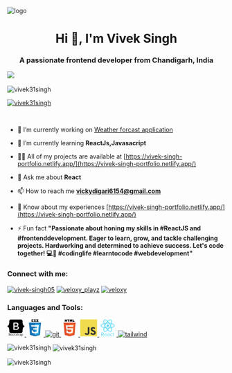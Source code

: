 ![logo](https://github.com/vivek31singh/vivek31singh/blob/main/download.jfif)

<h1 align="center">Hi 👋, I'm Vivek Singh</h1>
<h3 align="center">A passionate frontend developer from Chandigarh, India</h3>

<img src="https://images.squarespace-cdn.com/content/v1/56af9236b6aa60cdf1c52b4b/1464950341113-VN4PQR9DU6LSKDIVHPGI/image-asset.gif">

<p align="left"> <img src="https://komarev.com/ghpvc/?username=vivek31singh&label=Profile%20views&color=0e75b6&style=flat" alt="vivek31singh" /> </p>

<p align="left"> <a href="https://github.com/ryo-ma/github-profile-trophy"><img src="https://github-profile-trophy.vercel.app/?username=vivek31singh" alt="vivek31singh" /></a> </p>

<p align="left"> <a href="https://twitter.com/" target="blank"><img src="https://img.shields.io/twitter/follow/?logo=twitter&style=for-the-badge" alt="" /></a> </p>

- 🔭 I’m currently working on [Weather forcast application](react-weatherforcast.netlify.app)

- 🌱 I’m currently learning **ReactJs,Javasacript**

- 👨‍💻 All of my projects are available at [https://vivek-singh-portfolio.netlify.app/](https://vivek-singh-portfolio.netlify.app/)

- 💬 Ask me about **React**

- 📫 How to reach me **vickydigari6154@gmail.com**

- 📄 Know about my experiences [https://vivek-singh-portfolio.netlify.app/](https://vivek-singh-portfolio.netlify.app/)

- ⚡ Fun fact **"Passionate about honing my skills in #ReactJS and #frontenddevelopment. Eager to learn, grow, and tackle challenging projects. Hardworking and determined to achieve success. Let's code together! 💻🚀 #codinglife #learntocode #webdevelopment"**

<h3 align="left">Connect with me:</h3>
<p align="left">
<a href="https://linkedin.com/in/vivek-singh05" target="blank"><img align="center" src="https://raw.githubusercontent.com/rahuldkjain/github-profile-readme-generator/master/src/images/icons/Social/linked-in-alt.svg" alt="vivek-singh05" height="30" width="40" /></a>
<a href="https://instagram.com/veloxy_playz" target="blank"><img align="center" src="https://raw.githubusercontent.com/rahuldkjain/github-profile-readme-generator/master/src/images/icons/Social/instagram.svg" alt="veloxy_playz" height="30" width="40" /></a>
<a href="https://www.youtube.com/c/veloxy" target="blank"><img align="center" src="https://raw.githubusercontent.com/rahuldkjain/github-profile-readme-generator/master/src/images/icons/Social/youtube.svg" alt="veloxy" height="30" width="40" /></a>
</p>

<h3 align="left">Languages and Tools:</h3>
<p align="left"> <a href="https://getbootstrap.com" target="_blank" rel="noreferrer"> <img src="https://raw.githubusercontent.com/devicons/devicon/master/icons/bootstrap/bootstrap-plain-wordmark.svg" alt="bootstrap" width="40" height="40"/> </a> <a href="https://www.w3schools.com/css/" target="_blank" rel="noreferrer"> <img src="https://raw.githubusercontent.com/devicons/devicon/master/icons/css3/css3-original-wordmark.svg" alt="css3" width="40" height="40"/> </a> <a href="https://git-scm.com/" target="_blank" rel="noreferrer"> <img src="https://www.vectorlogo.zone/logos/git-scm/git-scm-icon.svg" alt="git" width="40" height="40"/> </a> <a href="https://www.w3.org/html/" target="_blank" rel="noreferrer"> <img src="https://raw.githubusercontent.com/devicons/devicon/master/icons/html5/html5-original-wordmark.svg" alt="html5" width="40" height="40"/> </a> <a href="https://developer.mozilla.org/en-US/docs/Web/JavaScript" target="_blank" rel="noreferrer"> <img src="https://raw.githubusercontent.com/devicons/devicon/master/icons/javascript/javascript-original.svg" alt="javascript" width="40" height="40"/> </a> <a href="https://reactjs.org/" target="_blank" rel="noreferrer"> <img src="https://raw.githubusercontent.com/devicons/devicon/master/icons/react/react-original-wordmark.svg" alt="react" width="40" height="40"/> </a> <a href="https://tailwindcss.com/" target="_blank" rel="noreferrer"> <img src="https://www.vectorlogo.zone/logos/tailwindcss/tailwindcss-icon.svg" alt="tailwind" width="40" height="40"/> </a> </p>

<p><img align="left" src="https://github-readme-stats.vercel.app/api/top-langs?username=vivek31singh&show_icons=true&locale=en&layout=compact" alt="vivek31singh" /></p>

<p>&nbsp;<img align="center" src="https://github-readme-stats.vercel.app/api?username=vivek31singh&show_icons=true&locale=en" alt="vivek31singh" /></p>

<p><img align="center" src="https://github-readme-streak-stats.herokuapp.com/?user=vivek31singh&" alt="vivek31singh" /></p>
